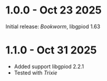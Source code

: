 1.0.0 - Oct 23 2025
===================
Initial release: *Bookworm*, libgpiod 1.63

1.1.0 - Oct 31 2025
===================
* Added support libgpiod 2.2.1
* Tested with *Trixie*